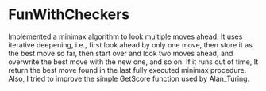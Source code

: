 # FunWithCheckers
Implemented a minimax algorithm to look multiple moves ahead. 
It uses iterative deepening, i.e., first look ahead by only one move, then store it as the best move so far, then
start over and look two moves ahead, and overwrite the best move with the new one, and so on. 
If it runs out of time, It return the best move found in the last fully executed minimax procedure. 
Also, I tried to improve the simple GetScore function used by
Alan_Turing.



